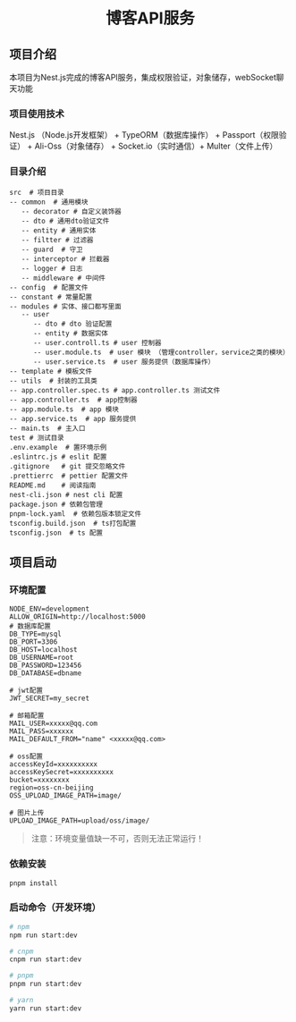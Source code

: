 # <center>博客API服务</center>

## 项目介绍

本项目为Nest.js完成的博客API服务，集成权限验证，对象储存，webSocket聊天功能

### 项目使用技术

Nest.js （Node.js开发框架） + TypeORM（数据库操作） + Passport（权限验证） + Ali-Oss（对象储存） + Socket.io（实时通信）+ Multer（文件上传）

### 目录介绍

```shell
src  # 项目目录
-- common  # 通用模块
   -- decorator # 自定义装饰器
   -- dto # 通用dto验证文件
   -- entity # 通用实体
   -- filtter # 过滤器
   -- guard  # 守卫
   -- interceptor # 拦截器
   -- logger # 日志
   -- middleware # 中间件
-- config  # 配置文件
-- constant # 常量配置
-- modules # 实体、接口都写里面
   -- user
      -- dto # dto 验证配置
      -- entity # 数据实体
      -- user.controll.ts # user 控制器
      -- user.module.ts  # user 模块 （管理controller，service之类的模块）
      -- user.service.ts  # user 服务提供（数据库操作）
-- template # 模板文件
-- utils  # 封装的工具类
-- app.controller.spec.ts # app.controller.ts 测试文件
-- app.controller.ts  # app控制器
-- app.module.ts  # app 模块
-- app.service.ts  # app 服务提供
-- main.ts  # 主入口
test # 测试目录
.env.example  # 置环境示例
.eslintrc.js # eslit 配置
.gitignore   # git 提交忽略文件
.prettierrc  # pettier 配置文件
README.md    # 阅读指南
nest-cli.json # nest cli 配置
package.json # 依赖包管理
pnpm-lock.yaml  # 依赖包版本锁定文件
tsconfig.build.json  # ts打包配置
tsconfig.json  # ts 配置
```



## 项目启动

### 环境配置

```shell
NODE_ENV=development
ALLOW_ORIGIN=http://localhost:5000
# 数据库配置
DB_TYPE=mysql
DB_PORT=3306
DB_HOST=localhost
DB_USERNAME=root
DB_PASSWORD=123456
DB_DATABASE=dbname

# jwt配置
JWT_SECRET=my_secret

# 邮箱配置
MAIL_USER=xxxxx@qq.com
MAIL_PASS=xxxxxx
MAIL_DEFAULT_FROM="name" <xxxxx@qq.com>

# oss配置
accessKeyId=xxxxxxxxxx
accessKeySecret=xxxxxxxxxx
bucket=xxxxxxxx
region=oss-cn-beijing
OSS_UPLOAD_IMAGE_PATH=image/

# 图片上传
UPLOAD_IMAGE_PATH=upload/oss/image/
```

> 注意：环境变量值缺一不可，否则无法正常运行！



### 依赖安装

```sh
pnpm install
```



### 启动命令（开发环境）

```sh
# npm 
npm run start:dev

# cnpm 
cnpm run start:dev

# pnpm 
pnpm run start:dev

# yarn
yarn run start:dev
```


